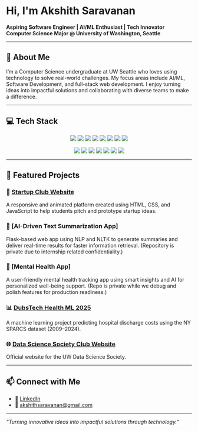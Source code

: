 # Hi, I'm Akshith Saravanan 

**Aspiring Software Engineer | AI/ML Enthusiast | Tech Innovator**  
**Computer Science Major @ University of Washington, Seattle**

---

## 📌 About Me

I’m a Computer Science undergraduate at UW Seattle who loves using technology to solve real-world challenges. My focus areas include AI/ML, Software Development, and full-stack web development. I enjoy turning ideas into impactful solutions and collaborating with diverse teams to make a difference.

---

## 💻 Tech Stack

<p align="center">
  <img src="https://img.shields.io/badge/Java-007396?style=for-the-badge&logo=openjdk&logoColor=white"/>
  <img src="https://img.shields.io/badge/Python-3776AB?style=for-the-badge&logo=python&logoColor=white"/>
  <img src="https://img.shields.io/badge/C-00599C?style=for-the-badge&logo=c&logoColor=white"/>
  <img src="https://img.shields.io/badge/HTML5-E34F26?style=for-the-badge&logo=html5&logoColor=white"/>
  <img src="https://img.shields.io/badge/CSS3-1572B6?style=for-the-badge&logo=css3&logoColor=white"/>
  <img src="https://img.shields.io/badge/JavaScript-F7DF1E?style=for-the-badge&logo=javascript&logoColor=black"/>
  <img src="https://img.shields.io/badge/React-20232A?style=for-the-badge&logo=react&logoColor=61DAFB"/>
  <img src="https://img.shields.io/badge/Flask-000000?style=for-the-badge&logo=flask&logoColor=white"/>
</p>

<p align="center">
  <img src="https://img.shields.io/badge/Pandas-150458?style=for-the-badge&logo=pandas&logoColor=white"/>
  <img src="https://img.shields.io/badge/NumPy-013243?style=for-the-badge&logo=numpy&logoColor=white"/>
  <img src="https://img.shields.io/badge/NLTK-85B946?style=for-the-badge"/>
  <img src="https://img.shields.io/badge/CatBoost-FF9900?style=for-the-badge"/>
  <img src="https://img.shields.io/badge/SQL-4479A1?style=for-the-badge&logo=postgresql&logoColor=white"/>
  <img src="https://img.shields.io/badge/Git-F05032?style=for-the-badge&logo=git&logoColor=white"/>
  <img src="https://img.shields.io/badge/JUnit-25A162?style=for-the-badge&logo=junit5&logoColor=white"/>
</p>

---

## 🚀 Featured Projects

### 🔗 [Startup Club Website](https://github.com/startupclubuw/startup-club)
A responsive and animated platform created using HTML, CSS, and JavaScript to help students pitch and prototype startup ideas.

### 🤖 [AI-Driven Text Summarization App]
Flask-based web app using NLP and NLTK to generate summaries and deliver real-time results for faster information retrieval. (Repository is private due to internship related confidentiality.)

### 🧠 [Mental Health App]
A user-friendly mental health tracking app using smart insights and AI for personalized well-being support. (Repo is private while we debug and polish features for production readiness.)

### 📊 [DubsTech Health ML 2025](https://github.com/akshithsaravanan/DubsTech-Health-ML-2025)
A machine learning project predicting hospital discharge costs using the NY SPARCS dataset (2009–2024).

### 🌐 [Data Science Society Club Website](https://github.com/Data-Science-Society-at-UW/club-website)
Official website for the UW Data Science Society.

---

## 📫 Connect with Me

- 🔗 [LinkedIn](https://www.linkedin.com/in/akshithsaravanan/)
- 📧 akshithsaravanan@gmail.com

---

*“Turning innovative ideas into impactful solutions through technology.”*
